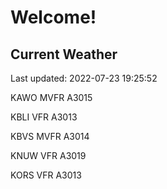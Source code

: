 # Welcome!

## Current Weather

Last updated: 2022-07-23 19:25:52

KAWO MVFR A3015

KBLI VFR A3013

KBVS MVFR A3014

KNUW VFR A3019

KORS VFR A3013


